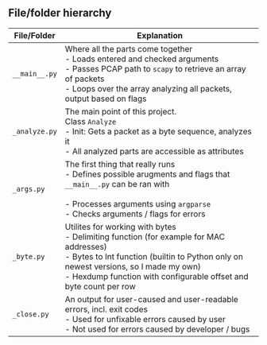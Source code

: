 ## File/folder hierarchy

| File/Folder   | Explanation                                                  |
| ------------- | ------------------------------------------------------------ |
| `__main__.py` | Where all the parts come together<br />- Loads entered and checked arguments<br />- Passes PCAP path to `scapy` to retrieve an array of packets<br />- Loops over the array analyzing all packets, output based on flags |
| `_analyze.py` | The main point of this project.<br />Class `Analyze`<br />- Init: Gets a packet as a byte sequence, analyzes it<br />- All analyzed parts are accessible as attributes |
| `_args.py`    | The first thing that really runs<br />- Defines possible arugments and flags that `__main__.py` can be ran with<br /><br />- Processes arguments using `argparse`<br />- Checks arguments / flags for errors |
| `_byte.py`    | Utilites for working with bytes<br />- Delimiting function (for example for MAC addresses)<br />- Bytes to Int function (builtin to Python only on newest versions, so I made my own)<br />- Hexdump function with configurable offset and byte count per row |
| `_close.py`   | An output for user-caused and user-readable errors, incl. exit codes<br />- Used for unfixable errors caused by user<br />- Not used for errors caused by developer / bugs |

